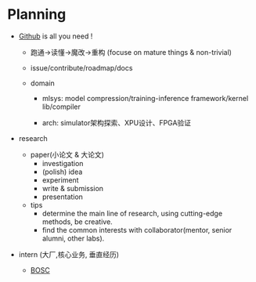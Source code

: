 # Planning

- [Github](https://github.com/xyfgemini) is all you need !  
	
	- 跑通->读懂->魔改->重构 (focuse on mature things & non-trivial)
	
	- issue/contribute/roadmap/docs
	
	- domain
	
		- mlsys: model compression/training-inference framework/kernel lib/compiler
	
		- arch: simulator架构探索、XPU设计、FPGA验证
	
			
	
- research 
	
	- paper(小论文 & 大论文)
		- investigation
		- (polish) idea 
		- experiment
		- write & submission
		- presentation         
	- tips
		- determine the main line of research, using cutting-edge methods, be creative.
		- find the common interests with collaborator(mentor, senior alumni, other labs).
	



- intern (大厂,核心业务, 垂直经历)
  - [BOSC](https://shinezyy.github.io/ArchShineZ/post/recruit-dsa/)

  	
